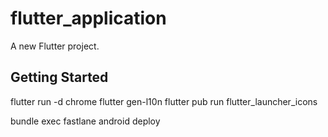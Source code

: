 # flutter_application

A new Flutter project.

## Getting Started

flutter run -d chrome
flutter gen-l10n
flutter pub run flutter_launcher_icons

 bundle exec fastlane android deploy
